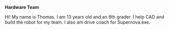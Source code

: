 **Hardware Team**

Hi! My name is Thomas. I am 13 years old and an 8th grader.
I help CAD and build the robot for my team.
I also am drive coach for Supernova.exe.
